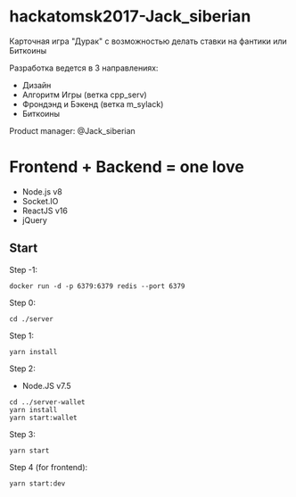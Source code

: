 # hackatomsk2017-Jack_siberian

Карточная игра "Дурак" с возможностью делать ставки на фантики или Биткоины

Разработка ведется в 3 направлениях:
 * Дизайн 
 * Алгоритм Игры (ветка cpp_serv)
 * Фрондэнд и Бэкенд (ветка m_sylack)
 * Биткоины 


Product manager: @Jack_siberian


# Frontend + Backend = one love
* Node.js v8
* Socket.IO
* ReactJS v16
* jQuery


## Start
Step -1:
```
docker run -d -p 6379:6379 redis --port 6379
```

Step 0:
```
cd ./server
```

Step 1:
```
yarn install
```

Step 2:
* Node.JS v7.5
```
cd ../server-wallet
yarn install
yarn start:wallet
```

Step 3:
```
yarn start
```

Step 4 (for frontend):
```
yarn start:dev
```

